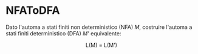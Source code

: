 # NFAToDFA

Dato l'automa a stati finiti non deterministico (NFA) *M*, costruire l'automa a stati finiti deterministico (DFA) *M'* equivalente:

<center>
L(M) = L(M')
</center>

